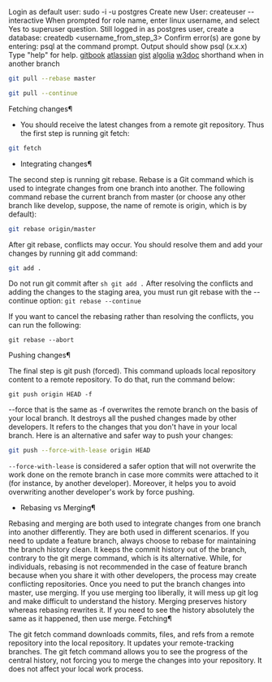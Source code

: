 Login as default user: sudo -i -u postgres
Create new User: createuser --interactive
When prompted for role name, enter linux username, and select Yes to superuser question.
 Still logged in as postgres user, create a database: createdb <username_from_step_3>
Confirm error(s) are gone by entering: psql at the command prompt.
Output should show psql (x.x.x) Type "help" for help.
[gitbook](https://git-scm.com/book/en/v2/Git-Branching-Rebasing)
[atlassian](https://www.atlassian.com/git/tutorials/rewriting-history/git-rebase)
[gist](https://gist.github.com/ravibhure/a7e0918ff4937c9ea1c456698dcd58aa)
[algolia](https://blog.algolia.com/master-git-rebase/)
[w3doc](https://www.w3docs.com/snippets/git/how-to-rebase-git-branch.html)
shorthand when in another branch
```sh
git pull --rebase master
```
```sh
git pull --continue
```

Fetching changes¶

- You should receive the latest changes from a remote git repository. Thus the first step is running git fetch:
 ```sh
git fetch
```

- Integrating changes¶

The second step is running git rebase. Rebase is a Git command which is used to integrate changes from one branch into another. The following command rebase the current branch from master (or choose any other branch like develop, suppose, the name of remote is origin, which is by default):
```sh
git rebase origin/master
```

After git rebase, conflicts may occur. You should resolve them and add your changes by running git add command:
```sh
git add .
```

Do not run git commit after ```sh git add .```
After resolving the conflicts and adding the changes to the staging area, you must run git rebase with the --continue option:
```git rebase --continue```

If you want to cancel the rebasing rather than resolving the conflicts, you can run the following:

```git rebase --abort```

Pushing changes¶

The final step is git push (forced). This command uploads local repository content to a remote repository. To do that, run the command below:

```git push origin HEAD -f```


--force that is the same as -f overwrites the remote branch on the basis of your local branch. It destroys all the pushed changes made by other developers. It refers to the changes that you don't have in your local branch.
Here is an alternative and safer way to push your changes:

```sh
git push --force-with-lease origin HEAD
```

```--force-with-lease``` is considered a safer option that will not overwrite the work done on the remote branch in case more commits were attached to it (for instance, by another developer). Moreover, it helps you to avoid overwriting another developer's work by force pushing.




- Rebasing vs Merging¶

Rebasing and merging are both used to integrate changes from one branch into another differently. They are both used in different scenarios. If you need to update a feature branch, always choose to rebase for maintaining the branch history clean. It keeps the commit history out of the branch, contrary to the git merge command, which is its alternative. While, for individuals, rebasing is not recommended in the case of feature branch because when you share it with other developers, the process may create conflicting repositories. Once you need to put the branch changes into master, use merging. If you use merging too liberally, it will mess up git log and make difficult to understand the history. Merging preserves history whereas rebasing rewrites it. If you need to see the history absolutely the same as it happened, then use merge.
Fetching¶

The git fetch command downloads commits, files, and refs from a remote repository into the local repository. It updates your remote-tracking branches. The git fetch command allows you to see the progress of the central history, not forcing you to merge the changes into your repository. It does not affect your local work process.
